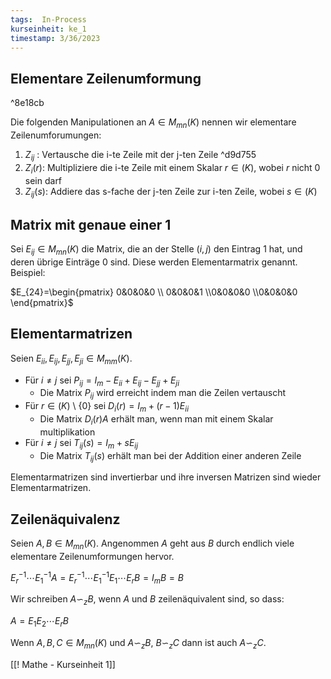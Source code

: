 ```yaml
---
tags:  In-Process
kurseinheit: ke_1
timestamp: 3/36/2023
---
```



## Elementare Zeilenumformung

^8e18cb

Die folgenden Manipulationen an $A \in M_{mn}\mathbb(K)$ nennen wir elementare Zeilenumforumungen:
1. $Z_{ij}$ : Vertausche die i-te Zeile mit der j-ten Zeile ^d9d755
2. $Z_{i}(r)$: Multipliziere die i-te Zeile mit einem Skalar $r \in \mathbb(K)$, wobei $r$ nicht 0 sein darf
3. $Z_{ij}(s)$: Addiere das s-fache der j-ten Zeile zur i-ten Zeile, wobei $s \in \mathbb(K)$ 

## Matrix mit genaue einer 1
Sei $E_{ij} \in M_{mn}\mathbb(K)$ die Matrix, die an der Stelle $(i,j)$ den Eintrag 1 hat, und deren übrige Einträge 0 sind. Diese werden Elementarmatrix genannt.
Beispiel:

$E_{24}=\begin{pmatrix} 0&0&0&0 \\ 0&0&0&1 \\0&0&0&0 \\0&0&0&0 \end{pmatrix}$

## Elementarmatrizen
Seien $E_{ii}, E_{ij},E_{jj},E_{ji} \in M_{mm} \mathbb(K)$.
- Für $i \neq j$ sei $P_{ij}= I_{m}-E_{ii}+E_{ij}-E_{jj}+E_{ji}$
	- Die Matrix $P_{ij}$ wird erreicht indem man die Zeilen vertauscht
- Für $r \in \mathbb(K)$ \ $\{0\}$ sei $D_{i}(r) = I_{m}+(r-1)E_{ii}$ 
	- Die Matrix $D_{i}(r)A$ erhält man, wenn man mit einem Skalar multiplikation
- Für $i\neq j$ sei $T_{ij}(s)=I_{m}+sE_{ij}$ 
	- Die Matrix $T_{ij}(s)$ erhält man bei der Addition einer anderen Zeile

Elementarmatrizen sind invertierbar und ihre inversen Matrizen sind wieder Elementarmatrizen.

## Zeilenäquivalenz
Seien $A, B \in M_{mn} \mathbb(K)$.
Angenommen $A$ geht aus $B$  durch endlich viele elementare Zeilenumformungen hervor.

$E_{r}^{-1} \dotsb E_{1}^{-1}A=E_{r}^{-1} \dotsb E_{1}^{-1}E_{1}\dotsb E_{r}B=I_{m}B=B$ 

Wir schreiben $A \backsim_{z}B$, wenn $A$ und $B$ zeilenäquivalent sind, so dass:

$A=E_{1}E_{2} \dotsb E_{r}B$  

Wenn $A,B,C \in M_{mn}\mathbb(K)$ und $A \backsim_{z}B$, $B \backsim_{z}C$ dann ist auch $A \backsim_{z}C$.

[[! Mathe - Kurseinheit 1]]